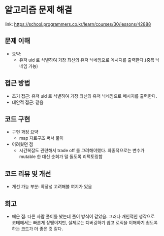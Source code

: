 # 알고리즘 문제 해결

link: https://school.programmers.co.kr/learn/courses/30/lessons/42888

## 문제 이해

- 요약:
  - 유저 uid 로 식별하여 가장 최신의 유저 닉네임으로 메시지를 출력한다.(중복 닉네임 가능)

## 접근 방법

- 초기 접근: 유저 uid 로 식별하여 가장 최신의 유저 닉네임으로 메시지를 출력한다.
- 대안적 접근: 같음

## 코드 구현

- 구현 과정 요약
  - map 자료구조 써서 풀이
- 어려웠던 점
  - 시간복잡도 관련해서 trade off 를 고려해야했다. 최종적으로는 변수가 mutable 한 대신 순회가 덜 돌도록 리팩토링함

## 코드 리뷰 및 개선

- 개선 가능 부분: 확장성 고려해볼 여지가 있음

## 회고

- 배운 점: 다른 사람 풀이를 봤는데 풀이 방식이 같았음. 그러나 개인적인 생각으로 코테에서는 빠른게 장땡이지만, 실제로는 디버깅하기 쉽고 로직을 이해하기 쉽도록 하는 코드가 더 좋은 것 같다.
